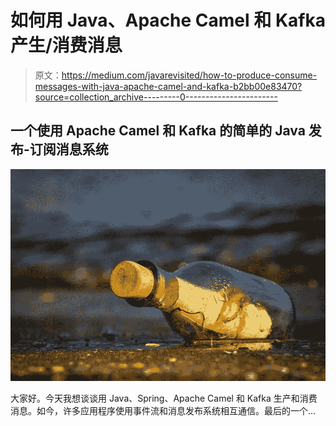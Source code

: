 # 如何用 Java、Apache Camel 和 Kafka 产生/消费消息

> 原文：<https://medium.com/javarevisited/how-to-produce-consume-messages-with-java-apache-camel-and-kafka-b2bb00e83470?source=collection_archive---------0----------------------->

## 一个使用 Apache Camel 和 Kafka 的简单的 Java 发布-订阅消息系统

![](img/6defc6a5c6134a4cb02fd8a54f96488f.png)

大家好。今天我想谈谈用 Java、Spring、Apache Camel 和 Kafka 生产和消费消息。如今，许多应用程序使用事件流和消息发布系统相互通信。最后的一个…